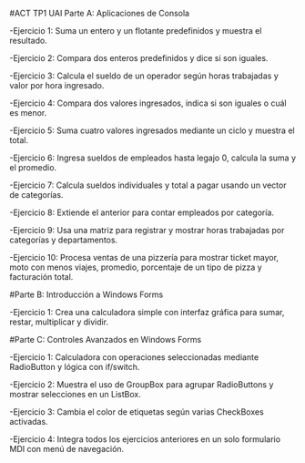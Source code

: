 #ACT TP1 UAI
Parte A: Aplicaciones de Consola

-Ejercicio 1: Suma un entero y un flotante predefinidos y muestra el resultado.

-Ejercicio 2: Compara dos enteros predefinidos y dice si son iguales.

-Ejercicio 3: Calcula el sueldo de un operador según horas trabajadas y valor por hora ingresado.

-Ejercicio 4: Compara dos valores ingresados, indica si son iguales o cuál es menor.

-Ejercicio 5: Suma cuatro valores ingresados mediante un ciclo y muestra el total.

-Ejercicio 6: Ingresa sueldos de empleados hasta legajo 0, calcula la suma y el promedio.

-Ejercicio 7: Calcula sueldos individuales y total a pagar usando un vector de categorías.

-Ejercicio 8: Extiende el anterior para contar empleados por categoría.

-Ejercicio 9: Usa una matriz para registrar y mostrar horas trabajadas por categorías y departamentos.

-Ejercicio 10: Procesa ventas de una pizzería para mostrar ticket mayor, moto con menos viajes, promedio, porcentaje de un tipo de pizza y facturación total.

#Parte B: Introducción a Windows Forms

-Ejercicio 1: Crea una calculadora simple con interfaz gráfica para sumar, restar, multiplicar y dividir.

#Parte C: Controles Avanzados en Windows Forms

-Ejercicio 1: Calculadora con operaciones seleccionadas mediante RadioButton y lógica con if/switch.

-Ejercicio 2: Muestra el uso de GroupBox para agrupar RadioButtons y mostrar selecciones en un ListBox.

-Ejercicio 3: Cambia el color de etiquetas según varias CheckBoxes activadas.

-Ejercicio 4: Integra todos los ejercicios anteriores en un solo formulario MDI con menú de navegación.